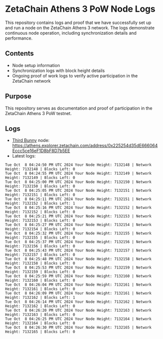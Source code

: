 # ZetaChain Athens 3 PoW Node Logs
This repository contains logs and proof that we have successfully set up and run a node on the ZetaChain Athens 3 network. The logs demonstrate continuous node operation, including synchronization details and performance.

## Contents
- Node setup information
- Synchronization logs with block height details
- Ongoing proof of work logs to verify active participation in the ZetaChain network

## Purpose
This repository serves as documentation and proof of participation in the ZetaChain Athens 3 PoW testnet.

## Logs

- [Third Bunny](https://thirdbunny.xyz/) node: https://athens.explorer.zetachain.com/address/0x225254d35dE666064Eccc5ce16eF1D8bF8D7b5EE
- Latest logs:
```
Tue Oct  8 04:24:50 PM UTC 2024 Your Node Height: 7132148 | Network Height: 7132148 | Blocks Left: 0
Tue Oct  8 04:24:55 PM UTC 2024 Your Node Height: 7132149 | Network Height: 7132149 | Blocks Left: 0
Tue Oct  8 04:25:00 PM UTC 2024 Your Node Height: 7132150 | Network Height: 7132150 | Blocks Left: 0
Tue Oct  8 04:25:05 PM UTC 2024 Your Node Height: 7132151 | Network Height: 7132151 | Blocks Left: 0
Tue Oct  8 04:25:11 PM UTC 2024 Your Node Height: 7132151 | Network Height: 7132152 | Blocks Left: 1
Tue Oct  8 04:25:16 PM UTC 2024 Your Node Height: 7132152 | Network Height: 7132152 | Blocks Left: 0
Tue Oct  8 04:25:21 PM UTC 2024 Your Node Height: 7132153 | Network Height: 7132153 | Blocks Left: 0
Tue Oct  8 04:25:27 PM UTC 2024 Your Node Height: 7132154 | Network Height: 7132154 | Blocks Left: 0
Tue Oct  8 04:25:32 PM UTC 2024 Your Node Height: 7132155 | Network Height: 7132155 | Blocks Left: 0
Tue Oct  8 04:25:37 PM UTC 2024 Your Node Height: 7132156 | Network Height: 7132156 | Blocks Left: 0
Tue Oct  8 04:25:43 PM UTC 2024 Your Node Height: 7132157 | Network Height: 7132157 | Blocks Left: 0
Tue Oct  8 04:25:48 PM UTC 2024 Your Node Height: 7132158 | Network Height: 7132158 | Blocks Left: 0
Tue Oct  8 04:25:53 PM UTC 2024 Your Node Height: 7132159 | Network Height: 7132159 | Blocks Left: 0
Tue Oct  8 04:25:59 PM UTC 2024 Your Node Height: 7132160 | Network Height: 7132160 | Blocks Left: 0
Tue Oct  8 04:26:04 PM UTC 2024 Your Node Height: 7132161 | Network Height: 7132161 | Blocks Left: 0
Tue Oct  8 04:26:09 PM UTC 2024 Your Node Height: 7132161 | Network Height: 7132162 | Blocks Left: 1
Tue Oct  8 04:26:14 PM UTC 2024 Your Node Height: 7132162 | Network Height: 7132162 | Blocks Left: 0
Tue Oct  8 04:26:20 PM UTC 2024 Your Node Height: 7132163 | Network Height: 7132163 | Blocks Left: 0
Tue Oct  8 04:26:25 PM UTC 2024 Your Node Height: 7132164 | Network Height: 7132164 | Blocks Left: 0
Tue Oct  8 04:26:30 PM UTC 2024 Your Node Height: 7132165 | Network Height: 7132165 | Blocks Left: 0
```
